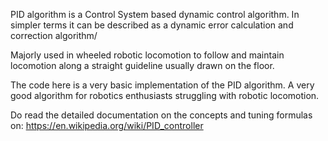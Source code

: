 PID algorithm is a Control System based dynamic control algorithm.
In simpler terms it can be described as a dynamic error calculation
and correction algorithm/

Majorly used in wheeled robotic locomotion to follow and maintain 
locomotion along a straight guideline usually drawn on the floor.

The code here is a very basic implementation of the PID algorithm.
A very good algorithm for robotics enthusiasts struggling with robotic
locomotion.

Do read the detailed documentation on the concepts and tuning formulas on:
https://en.wikipedia.org/wiki/PID_controller

